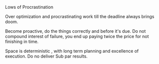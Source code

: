 Lows of Procrastination 


Over optimization and procrastinating work till the deadline always brings doom.

Become proactive, do the things correctly and before it's due. Do not compound interest of failure, you end up paying twice the price for not finishing in time. 

Space is deterministic , with long term planning and excellence of execution. Do no deliver Sub par results. 